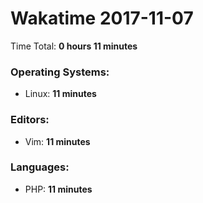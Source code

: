 # Wakatime 2017-11-07

Time Total: **0 hours 11 minutes**

### Operating Systems:
- Linux: **11 minutes** 

### Editors:
- Vim: **11 minutes** 

### Languages:
- PHP: **11 minutes** 

